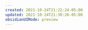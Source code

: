 ```yaml
---
created: 2021-10-24T21:22:24-05:00
updated: 2021-10-24T21:30:26-05:00
obsidianUIMode: preview
---
```

